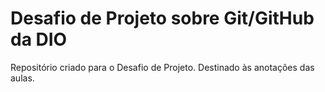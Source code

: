 # Desafio de Projeto sobre Git/GitHub da DIO
Repositório criado para o Desafio de Projeto. Destinado às anotações das aulas.
